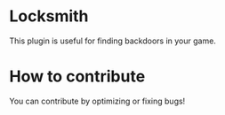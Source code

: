 # Locksmith

This plugin is useful for finding backdoors in your game.

# How to contribute

You can contribute by optimizing or fixing bugs!
